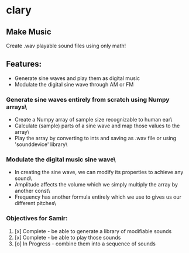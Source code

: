 # clary
## Make Music
Create .wav playable sound files using only math!

## Features:
- Generate sine waves and play them as digital music
- Modulate the digital sine wave through AM or FM 

### Generate sine waves entirely from scratch using Numpy arrays\
- Create a Numpy array of sample size recognizable to human ear\
- Calculate (sample) parts of a sine wave and map those values to the array\
- Play the array by converting to ints and saving as .wav file or using 'sounddevice' library\

### Modulate the digital music sine wave\
- In creating the sine wave, we can modify its properties to achieve any sound\
- Amplitude affects the volume which we simply multiply the array by another const\
- Frequency has another formula entirely which we use to gives us our different pitches\

### Objectives for Samir:
1. [x] Complete - be able to generate a library of modifiable sounds
2. [x] Complete - be able to play those sounds
3. [o] In Progress - combine them into a sequence of sounds